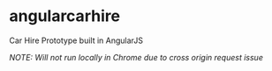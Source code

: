 # angularcarhire
Car Hire Prototype built in AngularJS

*NOTE: Will not run locally in Chrome due to cross origin request issue*
